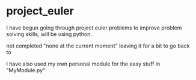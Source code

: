 # project_euler

I have begun going through project euler problems to improve problem solving skills, will be using python.


not completed "none at the current moment" leaving it for a bit to go back to

I have also used my own personal module for the easy stuff in "MyModule.py"
